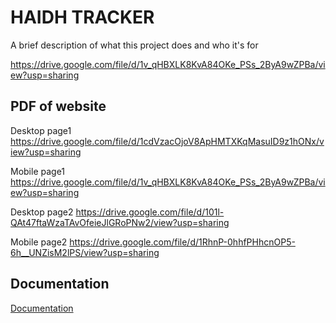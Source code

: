 
# HAIDH TRACKER

A brief description of what this project does and who it's for

https://drive.google.com/file/d/1v_qHBXLK8KvA84OKe_PSs_2ByA9wZPBa/view?usp=sharing
## PDF of website
Desktop page1
https://drive.google.com/file/d/1cdVzacOjoV8ApHMTXKqMasuID9z1hONx/view?usp=sharing

Mobile page1
https://drive.google.com/file/d/1v_qHBXLK8KvA84OKe_PSs_2ByA9wZPBa/view?usp=sharing

Desktop page2
https://drive.google.com/file/d/101l-QAt47ftaWzaTAvOfeieJlGRoPNw2/view?usp=sharing

Mobile page2
https://drive.google.com/file/d/1RhnP-0hhfPHhcnOP5-6h__UNZisM2lPS/view?usp=sharing

## Documentation

[Documentation](https://linktodocumentation)

